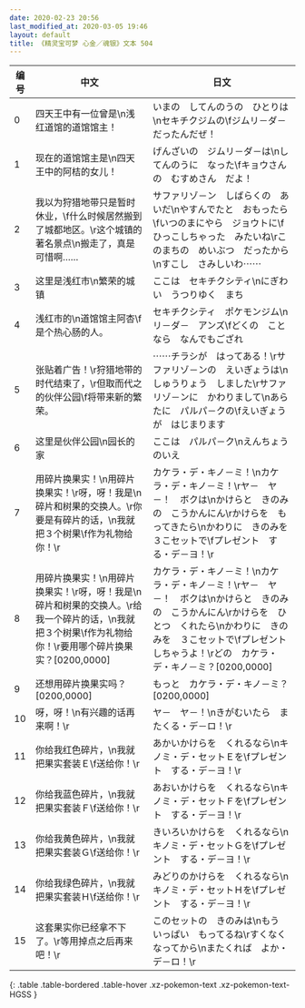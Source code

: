 ```yaml
---
date: 2020-02-23 20:56
last_modified_at: 2020-03-05 19:46
layout: default
title: 《精灵宝可梦 心金／魂银》文本 504
---
```

| 编号 | 中文 | 日文 |
| ---- | ---- | ---- |
| 0 | 四天王中有一位曾是\n浅红道馆的道馆馆主！ | いまの　してんのうの　ひとりは\nセキチクジムの\fジムリ－ダ－　だったんだぜ！ |
| 1 | 现在的道馆馆主是\n四天王中的阿桔的女儿！ | げんざいの　ジムリ－ダ－は\nしてんのうに　なった\fキョウさんの　むすめさん　だよ！ |
| 2 | 我以为狩猎地带只是暂时休业，\f什么时候居然搬到了城都地区。\r这个城镇的著名景点\n搬走了，真是可惜啊…… | サファリゾ－ン　しばらくの　あいだ\nやすんでたと　おもったら\fいつのまにやら　ジョウトに\fひっこしちゃった　みたいね\rこのまちの　めいぶつ　だったから\nすこし　さみしいわ⋯⋯ |
| 3 | 这里是浅红市\n繁荣的城镇 | ここは　セキチクシティ\nにぎわい　うつりゆく　まち |
| 4 | 浅红市的\n道馆馆主阿杏\f是个热心肠的人。 | セキチクシティ　ポケモンジム\nリ－ダ－　アンズ\fどくの　ことなら　なんでもござれ |
| 5 | 张贴着广告！\r狩猎地带的时代结束了，\r但取而代之的伙伴公园\f将带来新的繁荣。 | ⋯⋯チラシが　はってある！\rサファリゾ－ンの　えいぎょうは\nしゅうりょう　しました\rサファリゾ－ンに　かわりまして\nあらたに　パルパ－クの\fえいぎょうが　はじまります |
| 6 | 这里是伙伴公园\n园长的家 | ここは　パルパ－ク\nえんちょう　のいえ |
| 7 | 用碎片换果实！\n用碎片换果实！\r呀，呀！我是\n碎片和树果的交换人。\r你要是有碎片的话，\n我就把３个树果\f作为礼物给你！\r | カケラ・デ・キノ－ミ！\nカケラ・デ・キノ－ミ！\rヤ－　ヤ－！　ボクは\nかけらと　きのみの　こうかんにん\rかけらを　もってきたら\nかわりに　きのみを　３こセットで\fプレゼント　する・デ－ヨ！\r |
| 8 | 用碎片换果实！\n用碎片换果实！\r呀，呀！我是\n碎片和树果的交换人。\r给我一个碎片的话，\n我就把３个树果\f作为礼物给你！\r要用哪个碎片换果实？[0200,0000] | カケラ・デ・キノ－ミ！\nカケラ・デ・キノ－ミ！\rヤ－　ヤ－！　ボクは\nかけらと　きのみの　こうかんにん\rかけらを　ひとつ　くれたら\nかわりに　きのみを　３こセットで\fプレゼント　しちゃうよ！\rどの　カケラ・デ・キノ－ミ？[0200,0000] |
| 9 | 还想用碎片换果实吗？[0200,0000] | もっと　カケラ・デ・キノ－ミ？[0200,0000] |
| 10 | 呀，呀！\n有兴趣的话再来啊！\r | ヤ－　ヤ－！\nきがむいたら　またくる・デ－ロ！\r |
| 11 | 你给我红色碎片，\n我就把果实套装Ｅ\f送给你！\r | あかいかけらを　くれるなら\nキノミ・デ・セットＥを\fプレゼント　する・デ－ヨ！\r |
| 12 | 你给我蓝色碎片，\n我就把果实套装Ｆ\f送给你！\r | あおいかけらを　くれるなら\nキノミ・デ・セットＦを\fプレゼント　する・デ－ヨ！\r |
| 13 | 你给我黄色碎片，\n我就把果实套装Ｇ\f送给你！\r | きいろいかけらを　くれるなら\nキノミ・デ・セットＧを\fプレゼント　する・デ－ヨ！\r |
| 14 | 你给我绿色碎片，\n我就把果实套装Ｈ\f送给你！\r | みどりのかけらを　くれるなら\nキノミ・デ・セットＨを\fプレゼント　する・デ－ヨ！\r |
| 15 | 这套果实你已经拿不下了。\r等用掉点之后再来吧！\r | このセットの　きのみは\nもう　いっぱい　もってるね\rすくなくなってから\nまたくれば　よか・デ－ロ！\r |
{: .table .table-bordered .table-hover .xz-pokemon-text .xz-pokemon-text-HGSS }